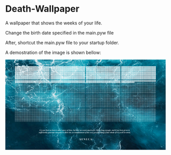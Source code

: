 # Death-Wallpaper
A wallpaper that shows the weeks of your life.

Change the birth date specified in the main.pyw file

After, shortcut the main.pyw file to your startup folder.

A demostration of the image is shown bellow:

![image](https://github.com/agz1997/Death-Wallpaper/blob/main/imagelowres.png?raw=true)